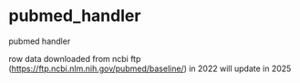 # pubmed_handler
pubmed handler

row data downloaded from ncbi ftp (https://ftp.ncbi.nlm.nih.gov/pubmed/baseline/) in 2022
will update in 2025
